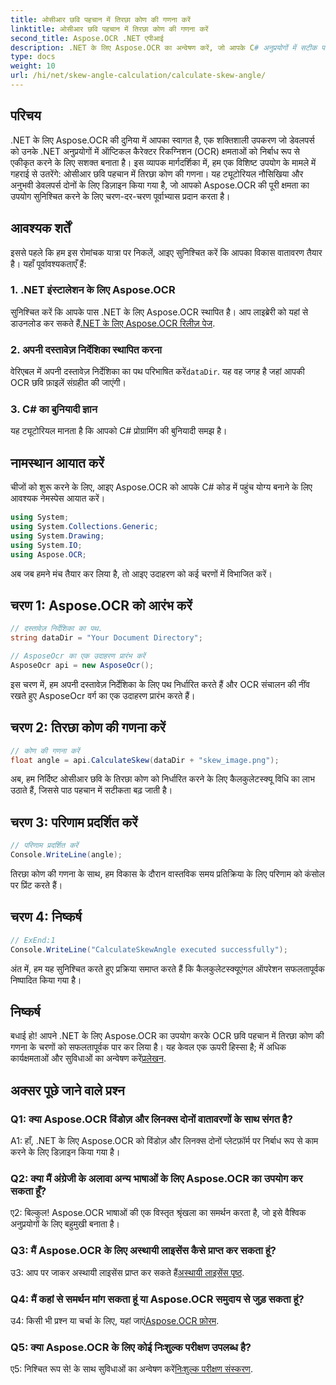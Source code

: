 ```yaml
---
title: ओसीआर छवि पहचान में तिरछा कोण की गणना करें
linktitle: ओसीआर छवि पहचान में तिरछा कोण की गणना करें
second_title: Aspose.OCR .NET एपीआई
description: .NET के लिए Aspose.OCR का अन्वेषण करें, जो आपके C# अनुप्रयोगों में सटीक पाठ पहचान के लिए एक शक्तिशाली OCR समाधान है।
type: docs
weight: 10
url: /hi/net/skew-angle-calculation/calculate-skew-angle/
---
```

## परिचय

.NET के लिए Aspose.OCR की दुनिया में आपका स्वागत है, एक शक्तिशाली उपकरण जो डेवलपर्स को उनके .NET अनुप्रयोगों में ऑप्टिकल कैरेक्टर रिकग्निशन (OCR) क्षमताओं को निर्बाध रूप से एकीकृत करने के लिए सशक्त बनाता है। इस व्यापक मार्गदर्शिका में, हम एक विशिष्ट उपयोग के मामले में गहराई से उतरेंगे: ओसीआर छवि पहचान में तिरछा कोण की गणना। यह ट्यूटोरियल नौसिखिया और अनुभवी डेवलपर्स दोनों के लिए डिज़ाइन किया गया है, जो आपको Aspose.OCR की पूरी क्षमता का उपयोग सुनिश्चित करने के लिए चरण-दर-चरण पूर्वाभ्यास प्रदान करता है।

## आवश्यक शर्तें

इससे पहले कि हम इस रोमांचक यात्रा पर निकलें, आइए सुनिश्चित करें कि आपका विकास वातावरण तैयार है। यहाँ पूर्वावश्यकताएँ हैं:

### 1. .NET इंस्टालेशन के लिए Aspose.OCR

 सुनिश्चित करें कि आपके पास .NET के लिए Aspose.OCR स्थापित है। आप लाइब्रेरी को यहां से डाउनलोड कर सकते हैं[.NET के लिए Aspose.OCR रिलीज़ पेज](https://releases.aspose.com/ocr/net/).

### 2. अपनी दस्तावेज़ निर्देशिका स्थापित करना

वेरिएबल में अपनी दस्तावेज़ निर्देशिका का पथ परिभाषित करें`dataDir`. यह वह जगह है जहां आपकी OCR छवि फ़ाइलें संग्रहीत की जाएंगी।

### 3. C# का बुनियादी ज्ञान

यह ट्यूटोरियल मानता है कि आपको C# प्रोग्रामिंग की बुनियादी समझ है।

## नामस्थान आयात करें

चीजों को शुरू करने के लिए, आइए Aspose.OCR को आपके C# कोड में पहुंच योग्य बनाने के लिए आवश्यक नेमस्पेस आयात करें।

```csharp
using System;
using System.Collections.Generic;
using System.Drawing;
using System.IO;
using Aspose.OCR;
```

अब जब हमने मंच तैयार कर लिया है, तो आइए उदाहरण को कई चरणों में विभाजित करें।

## चरण 1: Aspose.OCR को आरंभ करें

```csharp
// दस्तावेज़ निर्देशिका का पथ.
string dataDir = "Your Document Directory";

// AsposeOcr का एक उदाहरण प्रारंभ करें
AsposeOcr api = new AsposeOcr();
```

इस चरण में, हम अपनी दस्तावेज़ निर्देशिका के लिए पथ निर्धारित करते हैं और OCR संचालन की नींव रखते हुए AsposeOcr वर्ग का एक उदाहरण प्रारंभ करते हैं।

## चरण 2: तिरछा कोण की गणना करें

```csharp
// कोण की गणना करें
float angle = api.CalculateSkew(dataDir + "skew_image.png");
```

अब, हम निर्दिष्ट ओसीआर छवि के तिरछा कोण को निर्धारित करने के लिए कैलकुलेटस्क्यू विधि का लाभ उठाते हैं, जिससे पाठ पहचान में सटीकता बढ़ जाती है।

## चरण 3: परिणाम प्रदर्शित करें

```csharp
// परिणाम प्रदर्शित करें
Console.WriteLine(angle);
```

तिरछा कोण की गणना के साथ, हम विकास के दौरान वास्तविक समय प्रतिक्रिया के लिए परिणाम को कंसोल पर प्रिंट करते हैं।

## चरण 4: निष्कर्ष

```csharp
// ExEnd:1
Console.WriteLine("CalculateSkewAngle executed successfully");
```

अंत में, हम यह सुनिश्चित करते हुए प्रक्रिया समाप्त करते हैं कि कैलकुलेटस्क्यूएंगल ऑपरेशन सफलतापूर्वक निष्पादित किया गया है।

## निष्कर्ष

 बधाई हो! आपने .NET के लिए Aspose.OCR का उपयोग करके OCR छवि पहचान में तिरछा कोण की गणना के चरणों को सफलतापूर्वक पार कर लिया है। यह केवल एक ऊपरी हिस्सा है; में अधिक कार्यक्षमताओं और सुविधाओं का अन्वेषण करें[प्रलेखन](https://reference.aspose.com/ocr/net/).

## अक्सर पूछे जाने वाले प्रश्न

### Q1: क्या Aspose.OCR विंडोज़ और लिनक्स दोनों वातावरणों के साथ संगत है?

A1: हाँ, .NET के लिए Aspose.OCR को विंडोज़ और लिनक्स दोनों प्लेटफ़ॉर्म पर निर्बाध रूप से काम करने के लिए डिज़ाइन किया गया है।

### Q2: क्या मैं अंग्रेजी के अलावा अन्य भाषाओं के लिए Aspose.OCR का उपयोग कर सकता हूँ?

ए2: बिल्कुल! Aspose.OCR भाषाओं की एक विस्तृत श्रृंखला का समर्थन करता है, जो इसे वैश्विक अनुप्रयोगों के लिए बहुमुखी बनाता है।

### Q3: मैं Aspose.OCR के लिए अस्थायी लाइसेंस कैसे प्राप्त कर सकता हूं?

 उ3: आप पर जाकर अस्थायी लाइसेंस प्राप्त कर सकते हैं[अस्थायी लाइसेंस पृष्ठ](https://purchase.aspose.com/temporary-license/).

### Q4: मैं कहां से समर्थन मांग सकता हूं या Aspose.OCR समुदाय से जुड़ सकता हूं?

 उ4: किसी भी प्रश्न या चर्चा के लिए, यहां जाएं[Aspose.OCR फ़ोरम](https://forum.aspose.com/c/ocr/16).

### Q5: क्या Aspose.OCR के लिए कोई निःशुल्क परीक्षण उपलब्ध है?

ए5: निश्चित रूप से! के साथ सुविधाओं का अन्वेषण करें[निःशुल्क परीक्षण संस्करण](https://releases.aspose.com/).
